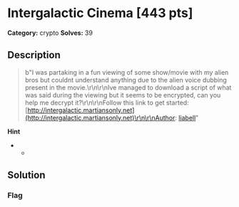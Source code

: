 # Intergalactic Cinema [443 pts]

**Category:** crypto
**Solves:** 39

## Description
>b"I was partaking in a fun viewing of some show/movie with my alien bros but couldnt understand anything due to the alien voice dubbing present in the movie.\r\n\r\nIve managed to download a script of what was said during the viewing but it seems to be encrypted, can you help me decrypt it?\r\n\r\nFollow this link to get started: [http://intergalactic.martiansonly.net](http://intergalactic.martiansonly.net)\r\n\r\nAuthor: [liabell](https://github.com/Liabell)"

**Hint**
* -

## Solution

### Flag

